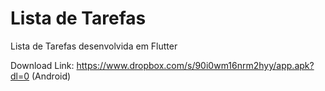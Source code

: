 # Lista de Tarefas

Lista de Tarefas desenvolvida em Flutter

Download Link: https://www.dropbox.com/s/90i0wm16nrm2hyy/app.apk?dl=0 (Android)

